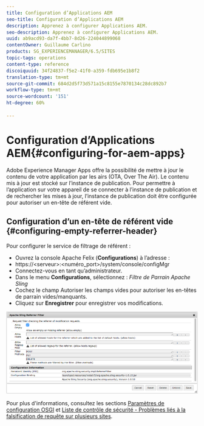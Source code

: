 ```yaml
---
title: Configuration d’Applications AEM
seo-title: Configuration d’Applications AEM
description: Apprenez à configurer Applications AEM.
seo-description: Apprenez à configurer Applications AEM.
uuid: ab9acd93-da7f-4bb7-8d26-224044899068
contentOwner: Guillaume Carlino
products: SG_EXPERIENCEMANAGER/6.5/SITES
topic-tags: operations
content-type: reference
discoiquuid: 34f24837-f5e2-41f0-a359-fdb695e1b8f2
translation-type: tm+mt
source-git-commit: 684d2d5f73d571a15c8155e7870134c28dc892b7
workflow-type: tm+mt
source-wordcount: '151'
ht-degree: 60%

---
```



# Configuration d’Applications AEM{#configuring-for-aem-apps}

Adobe Experience Manager Apps offre la possibilité de mettre à jour le contenu de votre application par les airs (OTA, Over The Air). Le contenu mis à jour est stocké sur l’instance de publication. Pour permettre à l’application sur votre appareil de se connecter à l’instance de publication et de rechercher les mises à jour, l’instance de publication doit être configurée pour autoriser un en-tête de référent vide.

## Configuration d’un en-tête de référent vide {#configuring-empty-referrer-header}

Pour configurer le service de filtrage de référent :

* Ouvrez la console Apache Felix (**Configurations**) à l’adresse :
* https://&lt;serveur>:&lt;numéro_port>/system/console/configMgr
* Connectez-vous en tant qu’administrateur.
* Dans le menu **Configurations**, sélectionnez : *Filtre de Parrain Apache Sling*
* Cochez le champ Autoriser les champs vides pour autoriser les en-têtes de parrain vides/manquants.
* Cliquez sur **Enregistrer** pour enregistrer vos modifications.

![chlimage_1-58](assets/chlimage_1-58a.png)

Pour plus d&#39;informations, consultez les sections [Paramètres de configuration OSGI](/help/sites-deploying/osgi-configuration-settings.md) et [Liste de contrôle de sécurité - Problèmes liés à la falsification de requête sur plusieurs sites](/help/sites-administering/security-checklist.md#protect-against-cross-site-request-forgery).
